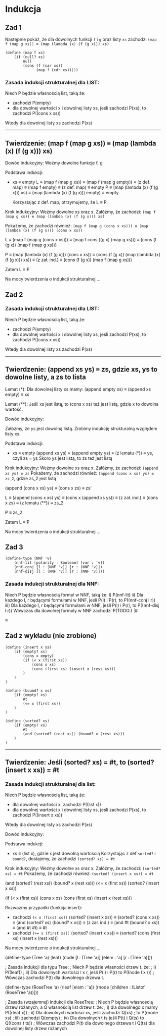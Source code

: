 # Indukcja

## Zad 1

Następnie pokaż, że dla dowolnych funkcji
`f` i `g` oraz listy `xs` zachodzi `(map f (map g xs)) ≡ (map (lambda (x) (f (g x))) xs)`

```racket
(define (map f xs)
    (if (null? xs)
        null
        (cons (f (car xs))
              (map f (cdr xs)))))
```


### Zasada indukcji strukturalnej dla LIST:

Niech P będzie własnością list, taką że:
* zachodzi P(empty)
* dla dowolnej wartości x i dowolnej listy xs, jeśli zachodzi P(xs), to zachodzi P((cons x xs))

Wtedy dla dowolnej listy xs zachodzi P(xs)

---
Twierdzenie: (map f (map g xs)) ≡ (map (lambda (x) (f (g x))) xs)
---

Dowód indukcyjny:
Weźmy dowolne funkcje f, g

Podstawa indukcji:
* xs ≡ empty
	L ≡ (map f (map g xs)) ≡ (map f (map g empty)) ≡ (z def. map) ≡ (map f empty) ≡ (z def. map) ≡ empty
	P ≡ (map (lambda (x) (f (g x))) xs) ≡ (map (lambda (x) (f (g x))) empty) ≡ empty

	Korzystając z def. map, otrzymujemy, że L ≡ P.

Krok indukcyjny:
Weźmy dowolne xs oraz x. Załóżmy, że zachodzi:
	`(map f (map g xs)) ≡ (map (lambda (x) (f (g x))) xs)`

Pokażemy, że zachodzi również:
	`(map f (map g (cons x xs))) ≡ (map (lambda (x) (f (g x))) (cons x xs))`

L ≡ (map f (map g (cons x xs))) ≡ (map f cons ((g x) (map g xs))) ≡ (cons (f (g x)) (map f (map g xs)))

P ≡ (map (lambda (x) (f (g x))) (cons x xs)) ≡ (cons (f (g x)) (map (lambda (x) (f (g x))) xs)) ≡ (z zał. ind.) ≡ (cons (f (g x)) (map f (map g xs)))

Zatem L ≡ P

Na mocy twierdzenia o indukcji strukturalnej ...

## Zad 2

### Zasada indukcji strukturalnej dla LIST:

Niech P będzie własnością list, taką że:
* zachodzi P(empty)
* dla dowolnej wartości x i dowolnej listy xs, jeśli zachodzi P(xs), to zachodzi P((cons x xs))

Wtedy dla dowolnej listy xs zachodzi P(xs)

---
Twierdzenie: (append xs ys) ≡ zs, gdzie xs, ys to dowolne listy, a zs to lista
---

Lemat (*):
Dla dowolnej listy xs mamy: (append empty xs) ≡ (append xs empty) ≡ xs

Lemat (**):
Jeśli xs jest listą, to (cons x xs) też jest listą, gdzie x to dowolna wartość.


Dowód indukcyjny:

Załóżmy, że ys jest dowolną listą. Zrobimy indukcję strukturalną względem listy xs.

Podstawa indukcji:
* xs ≡ empty
	(append xs ys) ≡ (append empty ys) ≡ (z lematu (*)) ≡ ys, czyli zs = ys
	Skoro ys jest listą, to zs też jest listą

Krok indukcyjny:
Weźmy dowolne xs oraz x. Załóżmy, że zachodzi:
`(append xs ys) ≡ zs`
Pokażemy, że zachodzi również:
`(append (cons x xs) ys) ≡ zs_2`, gdzie zs_2 jest listą

(append (cons x xs) ys) ≡ (cons x zs) ≡ zs'

L ≡ (append (cons x xs) ys) ≡ (cons x (append xs ys)) ≡ (z zał. ind.) ≡ (cons x zs) ≡ (z lematu (**)) ≡ zs_2

P ≡ zs_2

Zatem L ≡ P

Na mocy twierdzenia o indukcji strukturalnej ...


## Zad 3

```racket
(define-type (NNF 'v)
	(nnf-lit [polarity : Boolean] [var : 'v])
	(nnf-conj [l : (NNF 'v)] [r : (NNF 'v)])
	(nnf-disj [l : (NNF 'v)] [r : (NNF 'v)]))
```

### Zasada indukcji strukturalnej dla NNF:

Niech P będzie własnością formuł w NNF, taką że:
i) P(nnf-lit)
ii) Dla każdego l, r będącymi formułami w NNF, jeśli P(l) i P(r), to P((nnf-conj l r))
iii) Dla każdego l, r będącymi formułami w NNF, jeśli P(l) i P(r), to P((nnf-disj l r))
Wówczas dla dowolnej formuły w NNF zachodzi P(TODO:)
|#

≡

## Zad z wykładu (nie zrobione)

```racket
(define (insert x xs)
    (if (empty? xs)
        (cons x empty)
        (if (< x (first xs))
            (cons x xs)
            (cons (first xs) (insert x (rest xs)))
        )
    )
)

(define (bound? x xs)
    (if (empty? xs)
        #t
        (<= x (first xs))
    )
)

(define (sorted? xs)
    (if (empty? xs)
        #t
        (and (sorted? (rest xs)) (bound? x (rest xs)))
    )
)
```

---
Twierdzenie: Jeśli (sorted? xs) = #t, to (sorted? (insert x xs)) = #t
---

### Zasada indukcji strukturalnej dla list:

Niech P będzie własnością list, taką że:
* dla dowolnej wartości x, zachodzi P((list x))
* dla dowolnej wartości x i dowolnej listy xs, jeśli zachodzi P(xs), to zachodzi P((insert x xs))

Wtedy dla dowolnej listy xs zachodzi P(xs)

Dowód indukcyjny:

Podstawa indukcji:
* xs ≡ (list x), gdzie x jest dowolną wartością
	Korzystając z def `sorted?` i `bound?`, dostajemy, że zachodzi `(sorted? xs) = #t`

Krok indukcyjny:
Weźmy dowolne xs oraz x. Załóżmy, że zachodzi:
`(sorted? xs) = #t`
Pokażemy, że zachodzi również:
`(sorted? (insert x xs)) = #t`

(and (sorted? (rest xs)) (bound? x (rest xs)))
(<= x (first xs))
(sorted? (insert x xs))

(if (< x (first xs))
            (cons x xs)
            (cons (first xs) (insert x (rest xs)))

Rozważmy przypadki (funkcja insert):
* zachodzi `(< x (first xs))`
  (sorted? (insert x xs)) ≡ (sorted? (cons x xs)) ≡ (and (sorted? xs) (bound? x xs)) ≡ (z zał. ind.) ≡ (and #t (bound? x xs)) ≡ (and #t #t) ≡ #t
* zachodzi `(>= x (first xs))`
  (sorted? (insert x xs)) ≡ (sorted? (cons (first xs) (insert x (rest xs)))


Na mocy twierdzenie o indukcji strukturalnej ...

(define-type (Tree 'a)
  (leaf)
  (node [l : (Tree 'a)] [elem : 'a] [r : (Tree 'a)]))

; Zasada indukcji dla typu Tree:
; Niech P będzie własności drzew t. że:
; i) P((leaf))
; ii) Dla dowolnych wartości l x r, jeśli P(l) i P(r) to P((node l x r))
; Wówczas zachodzi P(t) dla dowolnego drzewa t.

(define-type (RoseTree 'a)
  (rleaf [elem : 'a])
  (rnode [children : (Listof (RoseTree 'a))]))

; Zasada (wzajemnej) indukcji dla RoseTree:
; Niech P będzie własnością drzew różanych, a Q własnością list drzew t. że:
; i)  dla dowolnego x mamy P((rleaf x))
; ii) Dla dowolnych wartości xs, jeśli zachodzi Q(xs)
;     to P(rnode xs)
; iii) zachodzi Q(empty)
; iv) Dla dowolnych t ts jeśli P(t) i Q(ts) to Q((cons t ts))
; Wówczas zachodzi P(t) dla dowolnego drzewa t i Q(ts) dla dowolnej listy drzew różanych